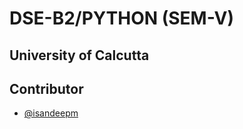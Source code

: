 
# DSE-B2/PYTHON (SEM-V)
## University of Calcutta 




## Contributor

- [@isandeepm](https://www.github.com/isandeepm)

